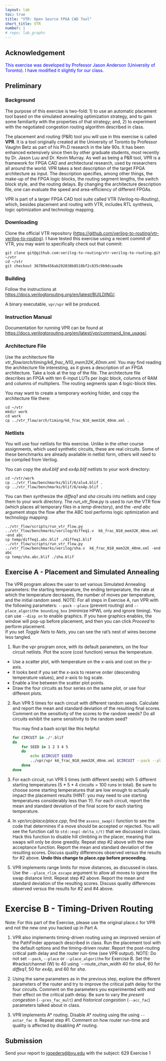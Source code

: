 ```yaml
---
layout: lab
toc: true
title: "VTR: Open Source FPGA CAD Tool"
short_title: VTR
number: 1
# repo: lab_graphs
---
```


## Acknowledgement
<span style="color:blue">
This exercise was developed by Professor Jason Anderson (University of Toronto).  I have modified it slightly for our class.
</span>

## Preliminary

### Background
The purpose of this exercise is two-fold: 1) to use an automatic placement tool based on the simulated annealing optimization strategy, and to gain some familiarity with the properties of that strategy; and, 2) to experiment with the negotiated congestion routing algorithm described in class. 

The placement and routing (P&R) tool you will use in this exercise is called **VPR**. It is a tool originally created at the University of Toronto by Professor Vaughn Betz as part of his Ph.D research in the late 90s. It has been enhanced extensively since then by other graduate students, most recently by Dr. Jason Luu and Dr. Kevin Murray. As well as being a P&R tool, VPR is a framework for FPGA CAD and architectural research, used by researchers all around the world. VPR takes a text description of the target FPGA architecture as input. The description specifies, among other things, the make-up of the FPGA logic blocks, the routing segment lengths, the switch block style, and the routing delays. By changing the architecture description file, one can evaluate the speed and area-efficiency of different FPGAs.

VPR is part of a larger FPGA CAD tool suite called VTR (Verilog-to-Routing), which, besides placement and routing
with VTR, includes RTL synthesis, logic optimization and technology mapping.

### Downloading
Clone the official VTR repository (<https://github.com/verilog-to-routing/vtr-verilog-to-routing>).  I have tested this exercise using a recent commit of VTR, you may want to specifically check out that commit:

```
git clone git@github.com:verilog-to-routing/vtr-verilog-to-routing.git ~/vtr
cd ~/vtr
git checkout 36789e456ab292038b8518bf2c835c9b9dcaaa0e
```

### Building 
Follow the instructions at <https://docs.verilogtorouting.org/en/latest/BUILDING/>.

A binary executable, `vpr/vpr` will be produced. 

### Instruction Manual
Documentation for running VPR can be found at <https://docs.verilogtorouting.org/en/latest/vpr/command_line_usage/>.

### Architecture File
Use the architecture file *vtr_flow/arch/timing/k6_frac_N10_mem32K_40nm.xml*. You may find reading the architecture file interesting, as it gives a description of an FPGA architecture. Take a look at the top of the file. The architecture file describes an FPGA with ten 6-input LUTs per logic block, columns of RAM and columns of multipliers. The routing segments span 4 logic-block tiles.

You may want to create a temporary working folder, and copy the architecture file there:

```
cd ~/vtr
mkdir work
cd work
cp ../vtr_flow/arch/timing/k6_frac_N10_mem32K_40nm.xml .
```

### Netlists
You will use four netlists for this exercise.  Unlike in the other course assignments, which used synthetic circuits, these are real circuits.  Some of these benchmarks are already available in netlist form, others will need to be compiled from Verilog. 

You can copy the *alu4.blif* and *ex4p.blif* netlists to your work directory:
```
cd ~/vtr/work
cp ../vtr_flow/benchmarks/blif/6/alu4.blif .
cp ../vtr_flow/benchmarks/blif/6/ex4p.blif .
```

You can then synthesize the *diffeq1* and *sha* circuits into netlists and copy them to your work directory.  The *run_vtr_flow.py* is used to run the VTR flow (which places all temporary files in a *temp* directory), and the *-end abc* argument stops the flow after the ABC tool performs logic optimization and technology mapping:
```
../vtr_flow/scripts/run_vtr_flow.py ../vtr_flow/benchmarks/verilog/diffeq1.v  k6_frac_N10_mem32K_40nm.xml -end abc
cp temp/diffeq1.abc.blif ./diffeq1.blif
../vtr_flow/scripts/run_vtr_flow.py ../vtr_flow/benchmarks/verilog/sha.v  k6_frac_N10_mem32K_40nm.xml -end abc
cp temp/sha.abc.blif ./sha.blif
```

## Exercise A - Placement and Simulated Annealing
The VPR program allows the user to set various Simulated Annealing parameters: the starting temperature, the ending temperature, the rate at which the temperature decreases, the number of moves per temperature, and the initial random seed. NOTE: For all steps in Exercise A, run VPR with the following parameters: `--pack` `--place` (prevent routing) and `--place_algorithm bounding_box` (minimize HPWL only and ignore timing).  You can use `--disp on` to enable graphics.  If you have graphics enables, the window will pop-up before placement, and then you can click *Proceed* to perform placement.  
If you set *Toggle Nets* to *Nets*, you can see the rat’s nest of wires become less tangled.

1. Run the vpr program once, with its default parameters, on the four circuit netlists. Plot the score (cost function) versus the temperature. 
  * Use a scatter plot, with temperature on the x-axis and cost on the y-axis.  
  * It looks best if you set the x-axis to reserve order (descending temperature values), and x-axis to log scale.
  * Enable a line between the scatter plot points.
  * Draw the four circuits as four series on the same plot, or use four different plots.  

2. Run VPR 5 times for each circuit with different random seeds. Calculate and report the mean and standard deviation of the resulting final scores. Comment on the sensitivity of the scores to the random seeds? Do all circuits exhibit the same sensitivity to the random seed?

    You may find a bash script like this helpful:

    ```bash
    for CIRCUIT in ./*.blif
    do
        for SEED in 1 2 3 4 5
        do
            echo $CIRCUIT $SEED
            ../vpr/vpr k6_frac_N10_mem32K_40nm.xml $CIRCUIT --pack --place --place_algorithm bounding_box --seed $SEED | grep "Placement cost:"
        done
    done
    ```

3. For each circuit, run VPR 5 times (with different seeds) with 5 different starting temperatures (5 * 5 * 4 circuits = 100 runs in total). Be sure to choose some starting temperatures that are low enough to actually impact the placement results (HINT: you may need to use starting temperatures considerably less than 1!). For each circuit, report the mean and standard deviation of the final score for each starting temperature.

4. In *vpr/src/place/place.cpp*, find the `assess_swap()` function to see the code that determines if a move should be accepted or rejected. You will see the function call to `std::exp(-delta_c/t)` that we discussed in class. Hack this function to disable hill climbling in the placer, meaning that swaps will only be done greedily. Repeat step #2 above with the new acceptance function. Report the mean and standard deviation of the resulting scores. Discuss quality differences observed versus the results for #2 above.  **Undo this change to place.cpp before proceeding.**

5. VPR implements range limits for move distances, as discussed in class. Use the `--place_rlim_escape` argument to allow all moves to ignore the swap distance limit.  Repeat step #2 above. Report the mean and standard deviation of the resulting scores. Discuss quality differences observed versus the results for #2 and #4 above.

# Exercise B - Timing-Driven Routing
Note: For this part of the Exercise, please use the original place.c for VPR and not the new one you hacked up in Part A.

1. VPR also implements timing-driven routing using an improved version of the PathFinder approach described in class. Run the placement tool with the default options and the timing-driven router. Report the post-routing critical path delay and the router run-time (see VPR output). NOTE: Do not set `--pack`, `--place` or `--place_algorithm` for Exercise B. Set the #tracks/channel (W) to 40 using `--route_chan_width 40 for *alu4*, 60 for *diffeq1*, 50 for *ex4p*, and 60 for *sha*.

1. Using the same parameters as in the previous step, explore the different parameters of the router and try to improve the critical path delay for the four circuits. Comment on the parameters you experimented with and their effect on the critical path delay. Be sure to vary the *present congestion* (`--pres_fac_mult`) and *historical congestion* (`--acc_fac`) parameters talked about in class.

1. VPR implements A* routing. Disable A* routing using the using `--astar_fac 0`. Repeat step #1. Comment on how router run-time and quality is affected by disabling A* routing.

## Submission

Send your report to [jgoeders@byu.edu](mailto:jgoeders@byu.edu) with the subject: 629 Exercise 1
